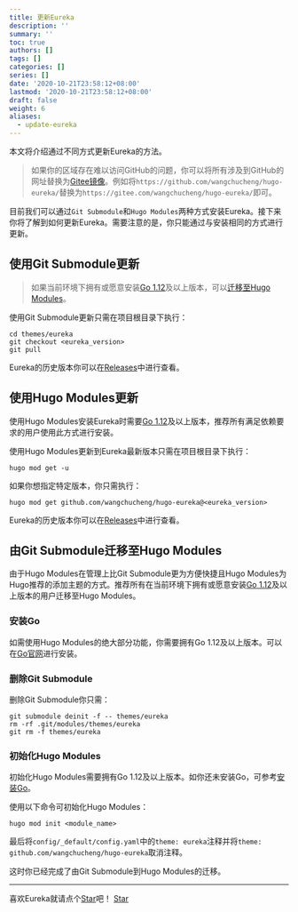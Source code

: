 ```yaml
---
title: 更新Eureka
description: ''
summary: ''
toc: true
authors: []
tags: []
categories: []
series: []
date: '2020-10-21T23:58:12+08:00'
lastmod: '2020-10-21T23:58:12+08:00'
draft: false
weight: 6
aliases:
  - update-eureka
---
```


本文将介绍通过不同方式更新Eureka的方法。

<!--more-->

>	如果你的区域存在难以访问GitHub的问题，你可以将所有涉及到GitHub的网址替换为[Gitee镜像](https://gitee.com/wangchucheng/hugo-eureka/)。例如将`https://github.com/wangchucheng/hugo-eureka/`替换为`https://gitee.com/wangchucheng/hugo-eureka/`即可。

目前我们可以通过`Git Submodule`和`Hugo Modules`两种方式安装Eureka。接下来你将了解到如何更新Eureka。需要注意的是，你只能通过与安装相同的方式进行更新。

## 使用Git Submodule更新

> 如果当前环境下拥有或愿意安装[Go 1.12](https://golang.org/dl/)及以上版本，可以[迁移至Hugo Modules](#由git-submodule迁移至hugo-modules)。

使用Git Submodule更新只需在项目根目录下执行：

```shell
cd themes/eureka
git checkout <eureka_version>
git pull
```

Eureka的历史版本你可以在[Releases](https://github.com/wangchucheng/hugo-eureka/releases)中进行查看。

## 使用Hugo Modules更新

使用Hugo Modules安装Eureka时需要[Go 1.12](https://golang.org/dl/)及以上版本，推荐所有满足依赖要求的用户使用此方式进行安装。

使用Hugo Modules更新到Eureka最新版本只需在项目根目录下执行：

```shell
hugo mod get -u
```

如果你想指定特定版本，你只需执行：

```shell
hugo mod get github.com/wangchucheng/hugo-eureka@<eureka_version>
```

Eureka的历史版本你可以在[Releases](https://github.com/wangchucheng/hugo-eureka/releases)中进行查看。

## 由Git Submodule迁移至Hugo Modules

由于Hugo Modules在管理上比Git Submodule更为方便快捷且Hugo Modules为Hugo推荐的添加主题的方式。推荐所有在当前环境下拥有或愿意安装[Go 1.12](https://golang.org/dl/)及以上版本的用户迁移至Hugo Modules。

### 安装Go

如需使用Hugo Modules的绝大部分功能，你需要拥有Go 1.12及以上版本。可以在[Go官网](https://golang.org/dl/)进行安装。

### 删除Git Submodule

删除Git Submodule你只需：

```shell
git submodule deinit -f -- themes/eureka
rm -rf .git/modules/themes/eureka
git rm -f themes/eureka
```

### 初始化Hugo Modules

初始化Hugo Modules需要拥有Go 1.12及以上版本。如你还未安装Go，可参考[安装Go](#安装go)。

使用以下命令可初始化Hugo Modules：

```shell
hugo mod init <module_name>
```

最后将`config/_default/config.yaml`中的`theme: eureka`注释并将`theme: github.com/wangchucheng/hugo-eureka`取消注释。

这时你已经完成了由Git Submodule到Hugo Modules的迁移。

---

<div class="flex flex-col items-center">
	<span class="mb-4">喜欢Eureka就请点个<a href="https://github.com/wangchucheng/hugo-eureka">Star</a>吧！</span>
	<a class="github-button" href="https://github.com/wangchucheng/hugo-eureka" data-size="large" aria-label="Star wangchucheng/hugo-eureka on GitHub">Star</a>
</div>